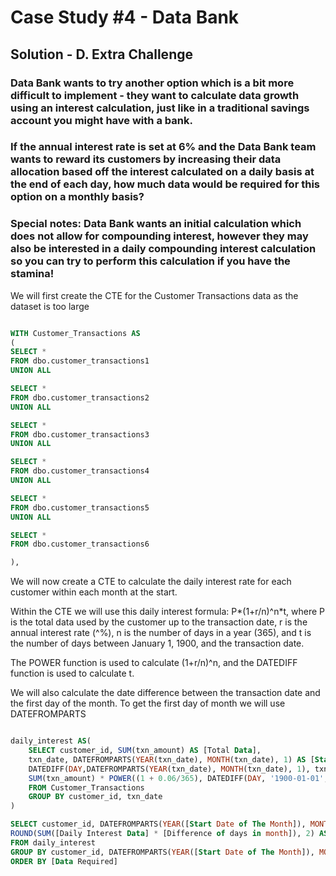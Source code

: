 # Case Study #4 -  Data Bank

## Solution - D. Extra Challenge

### Data Bank wants to try another option which is a bit more difficult to implement - they want to calculate data growth using an interest calculation, just like in a traditional savings account you might have with a bank.

### If the annual interest rate is set at 6% and the Data Bank team wants to reward its customers by increasing their data allocation based off the interest calculated on a daily basis at the end of each day, how much data would be required for this option on a monthly basis?

### Special notes: Data Bank wants an initial calculation which does not allow for compounding interest, however they may also be interested in a daily compounding interest calculation so you can try to perform this calculation if you have the stamina!


We will first create the CTE for the Customer Transactions data as the dataset is too large

````sql

WITH Customer_Transactions AS
(
SELECT *
FROM dbo.customer_transactions1
UNION ALL

SELECT *
FROM dbo.customer_transactions2
UNION ALL

SELECT *
FROM dbo.customer_transactions3
UNION ALL

SELECT *
FROM dbo.customer_transactions4
UNION ALL

SELECT *
FROM dbo.customer_transactions5
UNION ALL

SELECT *
FROM dbo.customer_transactions6

),
````

We will now create a CTE to calculate the daily interest rate for each customer within each month at the start.

Within the CTE we will use this daily interest formula: P*(1+r/n)^n*t, where P is the total data used by the customer up to the transaction date, r is the annual interest rate (^%), n is the number of days in a year (365), and t is the number of days between January 1, 1900, and the transaction date. 

The POWER function is used to calculate (1+r/n)^n, and the DATEDIFF function is used to calculate t.

We will also calculate the date difference between the transaction date and the first day of the month. To get the first day of month we will use DATEFROMPARTS

````sql

daily_interest AS(
    SELECT customer_id, SUM(txn_amount) AS [Total Data],
    txn_date, DATEFROMPARTS(YEAR(txn_date), MONTH(txn_date), 1) AS [Start Date of The Month],
    DATEDIFF(DAY,DATEFROMPARTS(YEAR(txn_date), MONTH(txn_date), 1), txn_date ) AS [Difference of days in month],
    SUM(txn_amount) * POWER((1 + 0.06/365), DATEDIFF(DAY, '1900-01-01', txn_date)) AS [Daily Interest Data]
    FROM Customer_Transactions
    GROUP BY customer_id, txn_date
)

SELECT customer_id, DATEFROMPARTS(YEAR([Start Date of The Month]), MONTH([Start Date of The Month]), 1) AS [First day of month], [Difference of days in month], [Daily Interest Data],
ROUND(SUM([Daily Interest Data] * [Difference of days in month]), 2) AS [Data Required]
FROM daily_interest
GROUP BY customer_id, DATEFROMPARTS(YEAR([Start Date of The Month]), MONTH([Start Date of The Month]), 1), [Difference of days in month], [Daily Interest Data]
ORDER BY [Data Required]
````

